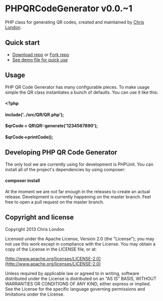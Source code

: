 # PHPQRCodeGenerator v0.0.~1

PHP class for generating QR codes, created and maintained by [Chris London](http://www.chrislondon.co).

## Quick start

* [Download repo](https://github.com/chrislondon/PHPQRCodeGenerator/archive/master.zip) or [Fork repo](https://github.com/chrislondon/PHPQRCodeGenerator/fork)
* [See demo file for quick use](https://github.com/chrislondon/PHPQRCodeGenerator/blob/master/demo/index.php)

## Usage

PHP QR Code Generator has many configurable pieces. To make usage simple the QR class instantiates a bunch of defaults.  You can use it like this:

#### <?php
####     include('../src/QR/QR.php');
####
####     $qrCode = QR\QR::generate('1234567890');
####     $qrCode->printCode();

## Developing PHP QR Code Generator

The only tool we are currently using for development is PHPUnit. You can install all of the project's dependencies by using composer:

#### composer install

At the moment we are not far enough in the releases to create an actual release. Development is currently happening on the master branch.  Feel free to open a pull request on the master branch.

## Copyright and license

Copyright 2013 Chris London

Licensed under the Apache License, Version 2.0 (the "License"); you may not use this work except in compliance with the License. You may obtain a copy of the License in the LICENSE file, or at:

  [http://www.apache.org/licenses/LICENSE-2.0](http://www.apache.org/licenses/LICENSE-2.0)

Unless required by applicable law or agreed to in writing, software distributed under the License is distributed on an "AS IS" BASIS, WITHOUT WARRANTIES OR CONDITIONS OF ANY KIND, either express or implied. See the License for the specific language governing permissions and limitations under the License.